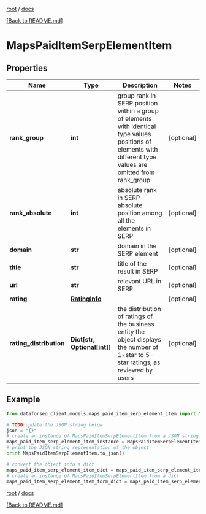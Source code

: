 [root](./../ "root") / [docs](./ "docs")

[[Back to README.md]](./../README.md "[Back to README.md]")

# MapsPaidItemSerpElementItem

## Properties

Name | Type | Description | Notes
------------ | ------------- | ------------- | -------------
**rank_group** | **int** | group rank in SERP position within a group of elements with identical type values positions of elements with different type values are omitted from rank_group | [optional]
**rank_absolute** | **int** | absolute rank in SERP absolute position among all the elements in SERP | [optional]
**domain** | **str** | domain in the SERP element | [optional]
**title** | **str** | title of the result in SERP | [optional]
**url** | **str** | relevant URL in SERP | [optional]
**rating** | [**RatingInfo**](RatingInfo.md) |  | [optional]
**rating_distribution** | **Dict[str, Optional[int]]** | the distribution of ratings of the business entity the object displays the number of 1-star to 5-star ratings, as reviewed by users | [optional]

## Example

```python
from dataforseo_client.models.maps_paid_item_serp_element_item import MapsPaidItemSerpElementItem

# TODO update the JSON string below
json = "{}"
# create an instance of MapsPaidItemSerpElementItem from a JSON string
maps_paid_item_serp_element_item_instance = MapsPaidItemSerpElementItem.from_json(json)
# print the JSON string representation of the object
print MapsPaidItemSerpElementItem.to_json()

# convert the object into a dict
maps_paid_item_serp_element_item_dict = maps_paid_item_serp_element_item_instance.to_dict()
# create an instance of MapsPaidItemSerpElementItem from a dict
maps_paid_item_serp_element_item_form_dict = maps_paid_item_serp_element_item.from_dict(maps_paid_item_serp_element_item_dict)
```

  

[root](./../ "root") / [docs](./ "docs")

[[Back to README.md]](./../README.md "[Back to README.md]")